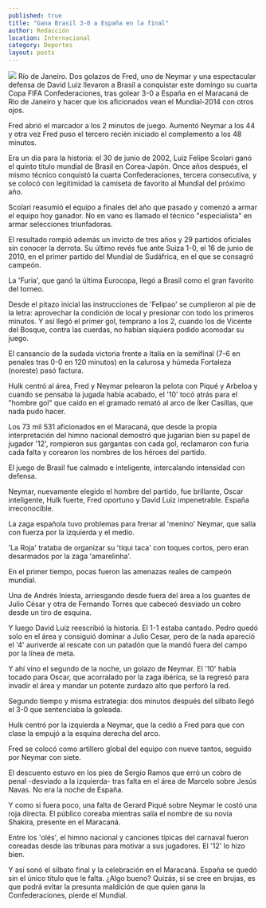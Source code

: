 ```yaml
---
published: true
title: "Gana Brasil 3-0 a España en la final"
author: Redacción
location: Internacional
category: Deportes
layout: posts
---
```


![](http://i.imgur.com/1KZRuYMm.jpg)
Río de Janeiro. Dos golazos de Fred, uno de Neymar y una espectacular defensa de David Luiz llevaron a Brasil a conquistar este domingo su cuarta Copa FIFA Confederaciones, tras golear 3-0 a España en el Maracaná de Rio de Janeiro y hacer que los aficionados vean el Mundial-2014 con otros ojos.

Fred abrió el marcador a los 2 minutos de juego. Aumentó Neymar a los 44 y otra vez Fred puso el tercero recién iniciado el complemento a los 48 minutos.

Era un día para la historia: el 30 de junio de 2002, Luiz Felipe Scolari ganó el quinto título mundial de Brasil en Corea-Japón. Once años después, el mismo técnico conquistó la cuarta Confederaciones, tercera consecutiva, y se colocó con legitimidad la camiseta de favorito al Mundial del próximo año.

Scolari reasumió el equipo a finales del año que pasado y comenzó a armar el equipo hoy ganador. No en vano es llamado el técnico "especialista" en armar selecciones triunfadoras.

El resultado rompió además un invicto de tres años y 29 partidos oficiales sin conocer la derrota. Su último revés fue ante Suiza 1-0, el 16 de junio de 2010, en el primer partido del Mundial de Sudáfrica, en el que se consagró campeón.

La 'Furia', que ganó la última Eurocopa, llegó a Brasil como el gran favorito del torneo.

Desde el pitazo inicial las instrucciones de 'Felipao' se cumplieron al pie de la letra: aprovechar la condición de local y presionar con todo los primeros minutos. Y así llegó el primer gol, temprano a los 2, cuando los de Vicente del Bosque, contra las cuerdas, no habían siquiera podido acomodar su juego.

El cansancio de la sudada victoria frente a Italia en la semifinal (7-6 en penales tras 0-0 en 120 minutos) en la calurosa y húmeda Fortaleza (noreste) pasó factura.

Hulk centró al área, Fred y Neymar pelearon la pelota con Piqué y Arbeloa y cuando se pensaba la jugada había acabado, el '10' tocó atrás para el "hombre gol" que caído en el gramado remató al arco de Íker Casillas, que nada pudo hacer.

Los 73 mil 531 aficionados en el Maracaná, que desde la propia interpretación del himno nacional demostró que jugarían bien su papel de jugador '12', rompieron sus gargantas con cada gol, reclamaron con furia cada falta y corearon los nombres de los héroes del partido.

El juego de Brasil fue calmado e inteligente, intercalando intensidad con defensa.

Neymar, nuevamente elegido el hombre del partido, fue brillante, Oscar inteligente, Hulk fuerte, Fred oportuno y David Luiz impenetrable. España irreconocible.

La zaga española tuvo problemas para frenar al 'menino' Neymar, que salía con fuerza por la izquierda y el medio.

'La Roja' trataba de organizar su 'tiqui taca' con toques cortos, pero eran desarmados por la zaga 'amarelinha'.

En el primer tiempo, pocas fueron las amenazas reales de campeón mundial.

Una de Andrés Iniesta, arriesgando desde fuera del área a los guantes de Julio César y otra de Fernando Torres que cabeceó desviado un cobro desde un tiro de esquina.

Y luego David Luiz reescribió la historia. El 1-1 estaba cantado. Pedro quedó solo en el área y consiguió dominar a Julio Cesar, pero de la nada apareció el '4' auriverde al rescate con un patadón que la mandó fuera del campo por la línea de meta.

Y ahí vino el segundo de la noche, un golazo de Neymar. El '10' había tocado para Oscar, que acorralado por la zaga ibérica, se la regresó para invadir el área y mandar un potente zurdazo alto que perforó la red.

Segundo tiempo y misma estrategia: dos minutos después del silbato llegó el 3-0 que sentenciaba la goleada.

Hulk centró por la izquierda a Neymar, que la cedió a Fred para que con clase la empujó a la esquina derecha del arco.

Fred se colocó como artillero global del equipo con nueve tantos, seguido por Neymar con siete.

El descuento estuvo en los pies de Sergio Ramos que erró un cobro de penal -desviado a la izquierda- tras falta en el área de Marcelo sobre Jesús Navas. No era la noche de España.

Y como si fuera poco, una falta de Gerard Piqué sobre Neymar le costó una roja directa. El público coreaba mientras salía el nombre de su novia Shakira, presente en el Maracaná.

Entre los 'olés', el himno nacional y canciones típicas del carnaval fueron coreadas desde las tribunas para motivar a sus jugadores. El '12' lo hizo bien.

Y así sonó el silbato final y la celebración en el Maracaná. España se quedó sin el único título que le falta. ¿Algo bueno? Quizás, si se cree en brujas, es que podrá evitar la presunta maldición de que quien gana la Confederaciones, pierde el Mundial.
